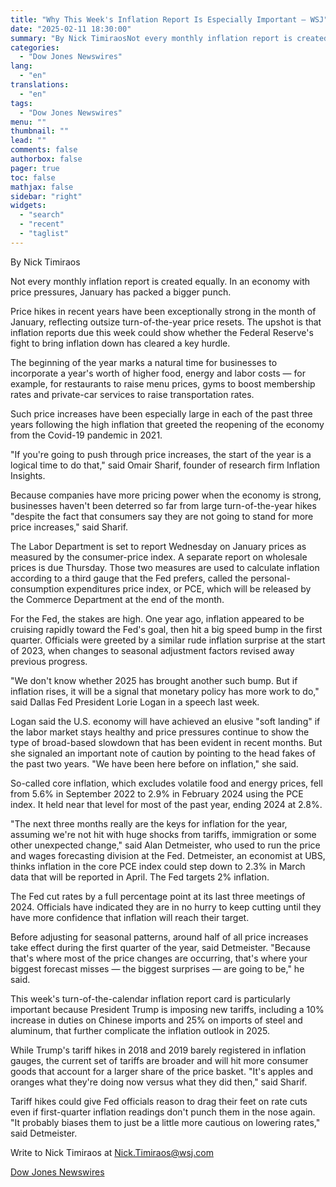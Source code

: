 ```yaml
---
title: "Why This Week's Inflation Report Is Especially Important — WSJ"
date: "2025-02-11 18:30:00"
summary: "By Nick TimiraosNot every monthly inflation report is created equally. In an economy with price pressures, January has packed a bigger punch.Price hikes in recent years have been exceptionally strong in the month of January, reflecting outsize turn-of-the-year price resets. The upshot is that inflation reports due this week could..."
categories:
  - "Dow Jones Newswires"
lang:
  - "en"
translations:
  - "en"
tags:
  - "Dow Jones Newswires"
menu: ""
thumbnail: ""
lead: ""
comments: false
authorbox: false
pager: true
toc: false
mathjax: false
sidebar: "right"
widgets:
  - "search"
  - "recent"
  - "taglist"
---
```


By Nick Timiraos

Not every monthly inflation report is created equally. In an economy with price pressures, January has packed a bigger punch.

Price hikes in recent years have been exceptionally strong in the month of January, reflecting outsize turn-of-the-year price resets. The upshot is that inflation reports due this week could show whether the Federal Reserve's fight to bring inflation down has cleared a key hurdle.

The beginning of the year marks a natural time for businesses to incorporate a year's worth of higher food, energy and labor costs — for example, for restaurants to raise menu prices, gyms to boost membership rates and private-car services to raise transportation rates.

Such price increases have been especially large in each of the past three years following the high inflation that greeted the reopening of the economy from the Covid-19 pandemic in 2021.

"If you're going to push through price increases, the start of the year is a logical time to do that," said Omair Sharif, founder of research firm Inflation Insights.

Because companies have more pricing power when the economy is strong, businesses haven't been deterred so far from large turn-of-the-year hikes "despite the fact that consumers say they are not going to stand for more price increases," said Sharif.

The Labor Department is set to report Wednesday on January prices as measured by the consumer-price index. A separate report on wholesale prices is due Thursday. Those two measures are used to calculate inflation according to a third gauge that the Fed prefers, called the personal-consumption expenditures price index, or PCE, which will be released by the Commerce Department at the end of the month.

For the Fed, the stakes are high. One year ago, inflation appeared to be cruising rapidly toward the Fed's goal, then hit a big speed bump in the first quarter. Officials were greeted by a similar rude inflation surprise at the start of 2023, when changes to seasonal adjustment factors revised away previous progress.

"We don't know whether 2025 has brought another such bump. But if inflation rises, it will be a signal that monetary policy has more work to do," said Dallas Fed President Lorie Logan in a speech last week.

Logan said the U.S. economy will have achieved an elusive "soft landing" if the labor market stays healthy and price pressures continue to show the type of broad-based slowdown that has been evident in recent months. But she signaled an important note of caution by pointing to the head fakes of the past two years. "We have been here before on inflation," she said.

So-called core inflation, which excludes volatile food and energy prices, fell from 5.6% in September 2022 to 2.9% in February 2024 using the PCE index. It held near that level for most of the past year, ending 2024 at 2.8%.

"The next three months really are the keys for inflation for the year, assuming we're not hit with huge shocks from tariffs, immigration or some other unexpected change," said Alan Detmeister, who used to run the price and wages forecasting division at the Fed. Detmeister, an economist at UBS, thinks inflation in the core PCE index could step down to 2.3% in March data that will be reported in April. The Fed targets 2% inflation.

The Fed cut rates by a full percentage point at its last three meetings of 2024. Officials have indicated they are in no hurry to keep cutting until they have more confidence that inflation will reach their target.

Before adjusting for seasonal patterns, around half of all price increases take effect during the first quarter of the year, said Detmeister. "Because that's where most of the price changes are occurring, that's where your biggest forecast misses — the biggest surprises — are going to be," he said.

This week's turn-of-the-calendar inflation report card is particularly important because President Trump is imposing new tariffs, including a 10% increase in duties on Chinese imports and 25% on imports of steel and aluminum, that further complicate the inflation outlook in 2025.

While Trump's tariff hikes in 2018 and 2019 barely registered in inflation gauges, the current set of tariffs are broader and will hit more consumer goods that account for a larger share of the price basket. "It's apples and oranges what they're doing now versus what they did then," said Sharif.

Tariff hikes could give Fed officials reason to drag their feet on rate cuts even if first-quarter inflation readings don't punch them in the nose again. "It probably biases them to just be a little more cautious on lowering rates," said Detmeister.

Write to Nick Timiraos at Nick.Timiraos@wsj.com

[Dow Jones Newswires](https://www.tradingview.com/news/DJN_DN20250211002408:0/)
